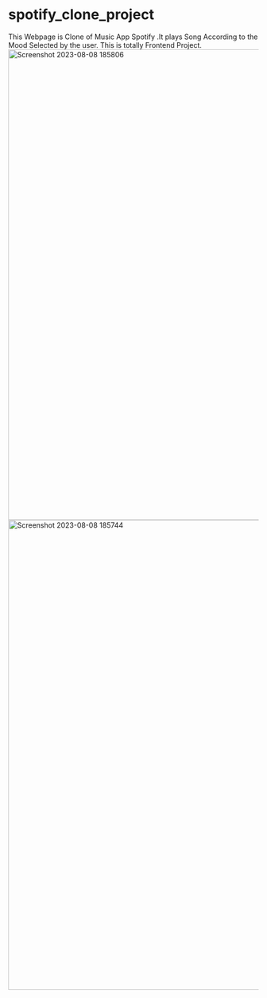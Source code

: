 # spotify_clone_project
This Webpage is Clone of Music App Spotify .It plays Song   According to the Mood Selected by the user. This is totally Frontend Project. 
<img width="946" alt="Screenshot 2023-08-08 185806" src="https://github.com/nandnrnsingh/spotify_clone_project/assets/121127563/32f10a55-9914-4d19-b0ee-a46e0a926bbd">
<img width="945" alt="Screenshot 2023-08-08 185744" src="https://github.com/nandnrnsingh/spotify_clone_project/assets/121127563/85287b99-51df-4f24-aca3-b86d876479e5">
